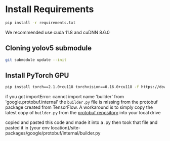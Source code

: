 # Install Requirements
```sh
pip install -r requirements.txt
```
We recommended use cuda 11.8 and cuDNN 8.6.0

## Cloning yolov5 submodule
```sh  
git submodule update --init
```

## Install PyTorch GPU
```sh
pip install torch==2.1.0+cu118 torchvision==0.16.0+cu118 -f https://download.pytorch.org/whl/torch_stable.html
```

if you got importError: cannot import name 'builder' from 'google.protobuf.internal'
the <code>builder.py</code> file is missing from the protobuf package created from TensorFlow. A workaround is to simply copy the latest copy of <code>builder.py</code> from the [protobuf repository](https://raw.githubusercontent.com/protocolbuffers/protobuf/main/python/google/protobuf/internal/builder.py) into your local drive

copied and pasted this code and made it into a .py then took that file and pasted it in {your env location}/site-packages/google/protobuf/internal/builder.py
